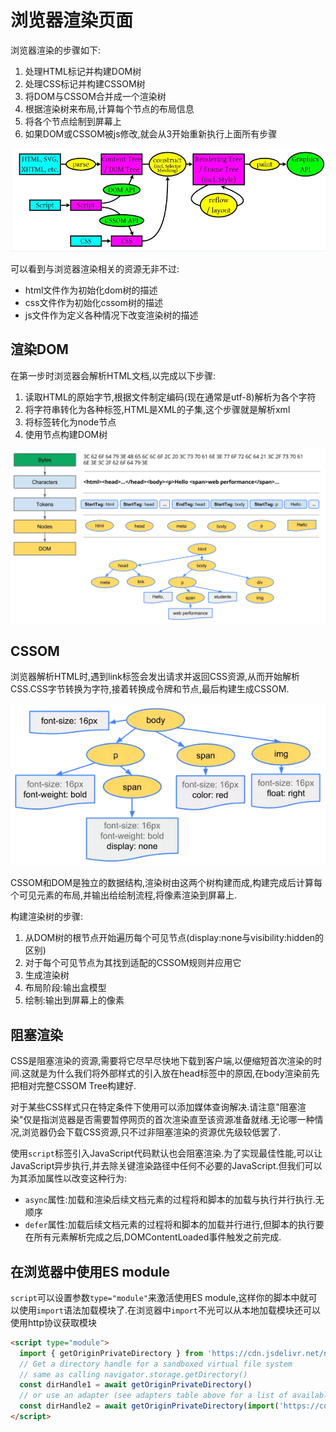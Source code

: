 # 浏览器渲染页面

浏览器渲染的步骤如下:

1. 处理HTML标记并构建DOM树
2. 处理CSS标记并构建CSSOM树
3. 将DOM与CSSOM合并成一个渲染树
4. 根据渲染树来布局,计算每个节点的布局信息
5. 将各个节点绘制到屏幕上
6. 如果DOM或CSSOM被js修改,就会从3开始重新执行上面所有步骤

![浏览器渲染页面流程](source/浏览器渲染流程.webp)

可以看到与浏览器渲染相关的资源无非不过:

+ html文件作为初始化dom树的描述
+ css文件作为初始化cssom树的描述
+ js文件作为定义各种情况下改变渲染树的描述

## 渲染DOM

在第一步时浏览器会解析HTML文档,以完成以下步骤:

1. 读取HTML的原始字节,根据文件制定编码(现在通常是utf-8)解析为各个字符
2. 将字符串转化为各种标签,HTML是XML的子集,这个步骤就是解析xml
3. 将标签转化为node节点
4. 使用节点构建DOM树

![html渲染流程](source/html渲染流程.webp)

## CSSOM

浏览器解析HTML时,遇到link标签会发出请求并返回CSS资源,从而开始解析CSS.CSS字节转换为字符,接着转换成令牌和节点,最后构建生成CSSOM.

![css渲染流程](source/css渲染流程.webp)

CSSOM和DOM是独立的数据结构,渲染树由这两个树构建而成,构建完成后计算每个可见元素的布局,并输出给绘制流程,将像素渲染到屏幕上.

构建渲染树的步骤:

1. 从DOM树的根节点开始遍历每个可见节点(display:none与visibility:hidden的区别)
2. 对于每个可见节点为其找到适配的CSSOM规则并应用它
3. 生成渲染树
4. 布局阶段:输出盒模型
5. 绘制:输出到屏幕上的像素

## 阻塞渲染

CSS是阻塞渲染的资源,需要将它尽早尽快地下载到客户端,以便缩短首次渲染的时间.这就是为什么我们将外部样式的引入放在head标签中的原因,在body渲染前先把相对完整CSSOM Tree构建好.

对于某些CSS样式只在特定条件下使用可以添加媒体查询解决.请注意"阻塞渲染"仅是指浏览器是否需要暂停网页的首次渲染直至该资源准备就绪.无论哪一种情况,浏览器仍会下载CSS资源,只不过非阻塞渲染的资源优先级较低罢了.

使用`script`标签引入JavaScript代码默认也会阻塞渲染.为了实现最佳性能,可以让JavaScript异步执行,并去除关键渲染路径中任何不必要的JavaScript.但我们可以为其添加属性以改变这种行为:

+ `async`属性:加载和渲染后续文档元素的过程将和脚本的加载与执行并行执行.无顺序
+ `defer`属性:加载后续文档元素的过程将和脚本的加载并行进行,但脚本的执行要在所有元素解析完成之后,DOMContentLoaded事件触发之前完成.

## 在浏览器中使用ES module

`script`可以设置参数`type="module"`来激活使用ES module,这样你的脚本中就可以使用`import`语法加载模块了.在浏览器中`import`不光可以从本地加载模块还可以使用http协议获取模块

```html
<script type="module">
  import { getOriginPrivateDirectory } from 'https://cdn.jsdelivr.net/npm/native-file-system-adapter/mod.js'
  // Get a directory handle for a sandboxed virtual file system
  // same as calling navigator.storage.getDirectory()
  const dirHandle1 = await getOriginPrivateDirectory()
  // or use an adapter (see adapters table above for a list of available adapters)
  const dirHandle2 = await getOriginPrivateDirectory(import('https://cdn.jsdelivr.net/npm/native-file-system-adapter/src/adapters/<adapterName>.js'))
</script>
```
